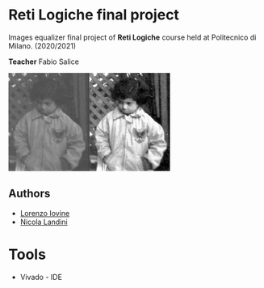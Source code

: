 # Reti Logiche final project

Images equalizer final project of **Reti Logiche** course held
at Politecnico di Milano. (2020/2021)  

**Teacher** Fabio Salice

![Image of the game](Equalizer.jpg)

## Authors
* [Lorenzo Iovine](https://github.com/lorenzoiovine99)
* [Nicola Landini](https://github.com/neekoo0)

# Tools
* Vivado - IDE
